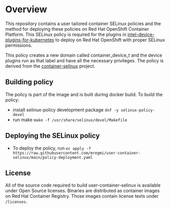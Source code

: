 # Overview
This repository contains a user tailored container SELinux policies and the method for deploying these policies on Red Hat OpenShift Container Platform. This SELinux policy is required for the plugins in [intel-device-plugins-for-kubernetes](https://github.com/intel/intel-device-plugins-for-kubernetes) to deploy on Red Hat OpenShift with proper SELinux permissions.

This policy creates a new domain called container_device_t and the device plugins run as that label and have all the necessary privileges.
The policy is derived from the [container-selinux](https://github.com/containers/container-selinux) project.

## Building policy

The policy is part of the image and is built during docker build. To build the policy:
- install selinux-policy development package `dnf -y selinux-policy-devel`
- run make `make -f /usr/share/selinux/devel/Makefile`

## Deploying the SELinux policy

- To deploy the policy, run `oc apply -f https://raw.githubusercontent.com/mregmi/user-container-selinux/main/policy-deployment.yaml`


## License

All of the source code required to build user-container-selinux
is available under Open Source licenses. Binaries are distributed as container images on
Red Hat Container Registry. Those images contain license texts under `/licenses`.
